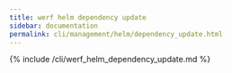 ```yaml
---
title: werf helm dependency update
sidebar: documentation
permalink: cli/management/helm/dependency_update.html
---
```


{% include /cli/werf_helm_dependency_update.md %}
